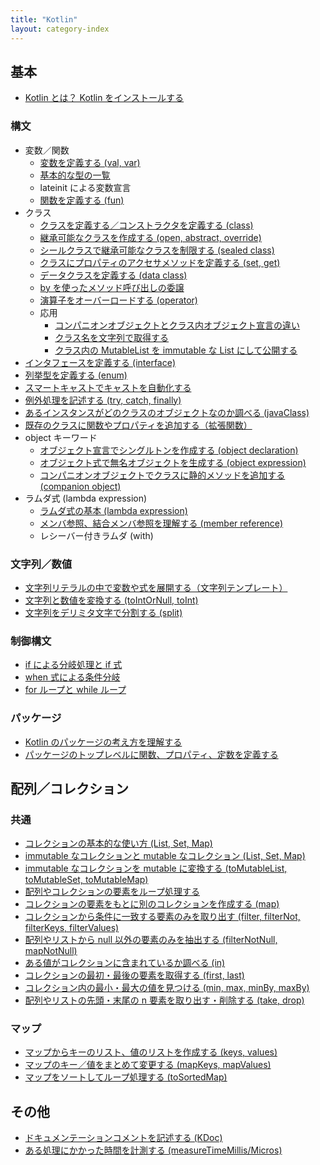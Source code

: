 ```yaml
---
title: "Kotlin"
layout: category-index
---
```


基本
----

* [Kotlin とは？ Kotlin をインストールする](basic/install.html)

### 構文

* 変数／関数
    * [変数を定義する (val, var)](basic/var.html)
    * [基本的な型の一覧](basic/types.html)
    * lateinit による変数宣言
    * [関数を定義する (fun)](basic/fun.html)
* クラス
    * [クラスを定義する／コンストラクタを定義する (class)](basic/class.html)
    * [継承可能なクラスを作成する (open, abstract, override)](basic/extend.html)
    * [シールクラスで継承可能なクラスを制限する (sealed class)](basic/sealed-class.html)
    * [クラスにプロパティのアクセサメソッドを定義する (set, get)](basic/setter-getter.html)
    * [データクラスを定義する (data class)](basic/data-class.html)
    * [by を使ったメソッド呼び出しの委譲](basic/class-delegation.html)
    * [演算子をオーバーロードする (operator)](basic/overload-operator.html)
    * 応用
        * [コンパニオンオブジェクトとクラス内オブジェクト宣言の違い](misc/companion-vs-declaration.html)
        * [クラス名を文字列で取得する](misc/class-name.html)
        * [クラス内の MutableList を immutable な List にして公開する](misc/return-as-immutable.html)
* [インタフェースを定義する (interface)](basic/interface.html)
* [列挙型を定義する (enum)](basic/enum.html)
* [スマートキャストでキャストを自動化する](basic/smart-cast.html)
* [例外処理を記述する (try, catch, finally)](basic/exception.html)
* [あるインスタンスがどのクラスのオブジェクトなのか調べる (javaClass)](basic/java-class.html)
* [既存のクラスに関数やプロパティを追加する（拡張関数）](basic/ext-func.html)
* object キーワード
    * [オブジェクト宣言でシングルトンを作成する (object declaration)](basic/object-declarations.html)
    * [オブジェクト式で無名オブジェクトを生成する (object expression)](basic/object-expression.html)
    * [コンパニオンオブジェクトでクラスに静的メソッドを追加する (companion object)](basic/companion-object.html)
* ラムダ式 (lambda expression)
    * [ラムダ式の基本 (lambda expression)](basic/lambda.html)
    * [メンバ参照、結合メンバ参照を理解する (member reference)](basic/member-reference.html)
    * レシーバー付きラムダ (with)

### 文字列／数値
* [文字列リテラルの中で変数や式を展開する（文字列テンプレート）](numstr/string-template.html)
* [文字列と数値を変換する (toIntOrNull, toInt)](numstr/convert.html)
* [文字列をデリミタ文字で分割する (split)](numstr/split.html)

### 制御構文
* [if による分岐処理と if 式](basic/if.html)
* [when 式による条件分岐](basic/when.html)
* [for ループと while ループ](basic/loop.html)

### パッケージ
* [Kotlin のパッケージの考え方を理解する](package/basic.html)
* [パッケージのトップレベルに関数、プロパティ、定数を定義する](package/top-level.html)


配列／コレクション
----
### 共通

* [コレクションの基本的な使い方 (List, Set, Map)](collection/basic.html)
* [immutable なコレクションと mutable なコレクション (List, Set, Map)](collection/immutable-and-mutable.html)
* [immutable なコレクションを mutable に変換する (toMutableList, toMutableSet, toMutableMap)](collection/to-mutable.html)
* [配列やコレクションの要素をループ処理する](collection/loop-collection.html)
* [コレクションの要素をもとに別のコレクションを作成する (map)](collection/map.html)
* [コレクションから条件に一致する要素のみを取り出す (filter, filterNot, filterKeys, filterValues)](collection/filter.html)
* [配列やリストから null 以外の要素のみを抽出する (filterNotNull, mapNotNull)](collection/filter-not-null.html)
* [ある値がコレクションに含まれているか調べる (in)](collection/in.html)
* [コレクションの最初・最後の要素を取得する (first, last)](collection/first-last.html)
* [コレクション内の最小・最大の値を見つける (min, max, minBy, maxBy)](collection/min-max.html)
* [配列やリストの先頭・末尾の n 要素を取り出す・削除する (take, drop)](collection/take-drop.html)

### マップ
* [マップからキーのリスト、値のリストを作成する (keys, values)](collection/keys-values.html)
* [マップのキー／値をまとめて変更する (mapKeys, mapValues)](collection/map-keys.html)
* [マップをソートしてループ処理する (toSortedMap)](collection/sorted-map.html)


その他
----
* [ドキュメンテーションコメントを記述する (KDoc)](misc/kdoc.html)
* [ある処理にかかった時間を計測する (measureTimeMillis/Micros)](misc/measure-time.html)

